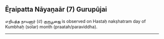 ## Êṟaipatta Nāyaṉaār (7) Gurupūjai
எறிபத்த நாயனார் (௭) குருபூஜை is observed on Hastaḥ nakṣhatram day of Kumbhaḥ (solar) month (praatah/paraviddha).



---

